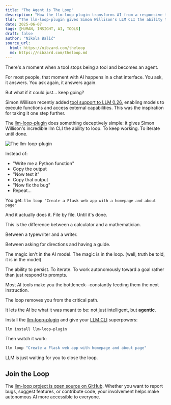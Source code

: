 ```yaml
---
title: "The Agent is The Loop"
description: "How the llm-loop-plugin transforms AI from a responsive tool into an autonomous agent that iterates until done."
tldr: "The llm-loop-plugin gives Simon Willison's LLM CLI the ability to loop and iterate autonomously. Instead of being a bottleneck feeding prompts one by one, you can set a goal and watch it work file by file until complete. The magic isn't in the AI model—it's in the loop."
date: 2025-06-07
tags: [HUMAN, INSIGHT, AI, TOOLS]
draft: false
author: "Nikola Balić"
source_url:
  html: https://nibzard.com/theloop
  md: https://nibzard.com/theloop.md
---
```


There's a moment when a tool stops being a tool and becomes an agent.

For most people, that moment with AI happens in a chat interface. You ask, it answers. You ask again, it answers again.

But what if it could just... keep going?

Simon Willison recently added [tool support to LLM 0.26](https://simonwillison.net/2025/May/27/llm-tools/), enabling models to execute functions and access external capabilities. This was the inspiration for taking it one step further.

The [llm-loop-plugin](https://pypi.org/project/llm-loop-plugin/) does something deceptively simple: it gives Simon Willison's incredible llm CLI the ability to loop. To keep working. To iterate until done.

![The llm-loop-plugin](/images/20250607-llm-loop.jpeg)

Instead of:
- "Write me a Python function"
- Copy the output
- "Now test it"
- Copy that output
- "Now fix the bug"
- Repeat...

You get:
`llm loop "Create a Flask web app with a homepage and about page"`

And it actually does it. File by file. Until it's done.

This is the difference between a calculator and a mathematician.

Between a typewriter and a writer.

Between asking for directions and having a guide.

The magic isn't in the AI model. The magic is in the loop. (well, truth be told, it is in the model)

The ability to persist. To iterate. To work autonomously toward a goal rather than just respond to prompts.

Most AI tools make you the bottleneck--constantly feeding them the next instruction.

The loop removes you from the critical path.

It lets the AI be what it was meant to be: not just intelligent, but **agentic**.

Install the [llm-loop-plugin](https://pypi.org/project/llm-loop-plugin/) and give your [LLM CLI](https://llm.datasette.io/) superpowers:

```bash
llm install llm-loop-plugin
```

Then watch it work:
```bash
llm loop "Create a Flask web app with homepage and about page"
```

LLM is just waiting for you to close the loop.

## Join the Loop

The [llm-loop project is open source on GitHub](https://github.com/nibzard/llm-loop). Whether you want to report bugs, suggest features, or contribute code, your involvement helps make autonomous AI more accessible to everyone.